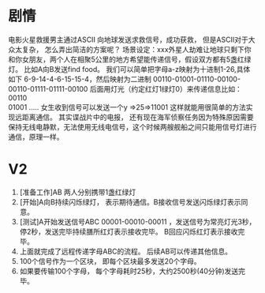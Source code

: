 #  剧情
电影火星救援男主通过ASCII 向地球发送求救信号，成功获救， 但是ASCII对于大众太复杂， 怎么弄出简洁的方案呢？
场景设定：xxx外星人劫难让地球只剩下你和你女朋友，两个人在相聚5公里的地方希望能传递信号，假设双方都有5盏红绿灯。
比如A向B发送find food。 我们可以简单把字母a-z映射为十进制1-26,具体如下
6-9-14-4-6-15-15-4，然后映射为二进制
00110-01001-01110-00100-00110-01111-01111-00100
后面用灯光（约定红灯1绿灯0）来传递信息比如：
00110  
01001 
.....
女生收到信号可以发送一个y =>25=>11001
这样就能用很简单的方法实现远距离通信。
其实谍战片中的电报， 还有现在海军侦察任务因为特殊原因需要保持无线电静默，无法使用无线电信号，这个时候两艘舰船之间只能用信号灯进行通信，原理一样。
# V2
1. [准备工作]AB 两人分别携带1盏红绿灯
2. [开始]A向B持续闪烁绿灯， 表示期待通信。B接收信号发送闪烁绿灯表示同意。
3. [测试]A开始发送信号ABC 00001-00010-00011 ，发送信号为常亮灯光3秒，停2秒，发送完毕持续膳所红灯表示接收完毕。 B回应闪烁红灯表示接收完毕。
4. 上面就完成了远程传递字母ABC的流程。 后续AB可以传递其他信息。
5. 100个信号作为一个区块， 即每个区块最多发送20个字母。 
6. 如果要传输100个字母， 每个字母耗时25秒，大约2500秒(40分钟)发送完毕。

